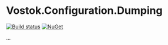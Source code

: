 # Vostok.Configuration.Dumping

[![Build status](https://ci.appveyor.com/api/projects/status/github/vostok/configuration.dumping?svg=true&branch=master)](https://ci.appveyor.com/project/vostok/configuration.dumping/branch/master)
[![NuGet](https://img.shields.io/nuget/v/Vostok.Configuration.Dumping.svg)](https://www.nuget.org/packages/Vostok.Configuration.Dumping)

...
